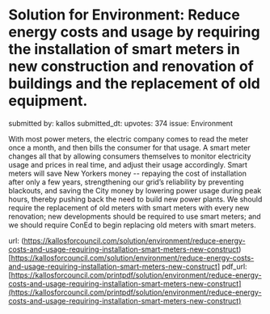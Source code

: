 # Solution for Environment: Reduce energy costs and usage by requiring the installation of smart meters in new construction and renovation of buildings and the replacement of old equipment. #

submitted by: kallos
submitted_dt: 
upvotes: 374
issue: Environment

With most power meters, the electric company comes to read the meter once a month, and then bills the consumer for that usage. A smart meter changes all that by allowing consumers themselves to monitor electricity usage and prices in real time, and adjust their usage accordingly. Smart meters will save New Yorkers money -- repaying the cost of installation after only a few years, strengthening our grid’s reliability by preventing blackouts, and saving the City money by lowering power usage during peak hours, thereby pushing back the need to build new power plants. We should require the replacement of old meters with smart meters with every new renovation; new developments should be required to use smart meters; and we should require ConEd to begin replacing old meters with smart meters.

url: (https://kallosforcouncil.com/solution/environment/reduce-energy-costs-and-usage-requiring-installation-smart-meters-new-construct)[https://kallosforcouncil.com/solution/environment/reduce-energy-costs-and-usage-requiring-installation-smart-meters-new-construct]
pdf_url: [https://kallosforcouncil.com/printpdf/solution/environment/reduce-energy-costs-and-usage-requiring-installation-smart-meters-new-construct](https://kallosforcouncil.com/printpdf/solution/environment/reduce-energy-costs-and-usage-requiring-installation-smart-meters-new-construct)